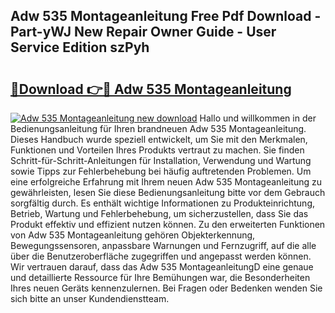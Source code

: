 ## Adw 535 Montageanleitung Free Pdf Download - Part-yWJ New Repair Owner Guide - User Service Edition szPyh

# <h2><a href="http://df7rvxa.blite.top/?on=Adw+535+Montageanleitung">🔗Download 👉🔴 Adw 535 Montageanleitung</a></h2>

[![Adw 535 Montageanleitung new download](https://i.imgur.com/lujVjoI.png)](http://df7rvxa.blite.top/?on=Adw+535+Montageanleitung)
Hallo und willkommen in der Bedienungsanleitung für Ihren brandneuen Adw 535 Montageanleitung. Dieses Handbuch wurde speziell entwickelt, um Sie mit den Merkmalen, Funktionen und Vorteilen Ihres Produkts vertraut zu machen. Sie finden Schritt-für-Schritt-Anleitungen für Installation, Verwendung und Wartung sowie Tipps zur Fehlerbehebung bei häufig auftretenden Problemen. Um eine erfolgreiche Erfahrung mit Ihrem neuen Adw 535 Montageanleitung zu gewährleisten, lesen Sie diese Bedienungsanleitung bitte vor dem Gebrauch sorgfältig durch. Es enthält wichtige Informationen zu Produkteinrichtung, Betrieb, Wartung und Fehlerbehebung, um sicherzustellen, dass Sie das Produkt effektiv und effizient nutzen können. Zu den erweiterten Funktionen von Adw 535 Montageanleitung gehören Objekterkennung, Bewegungssensoren, anpassbare Warnungen und Fernzugriff, auf die alle über die Benutzeroberfläche zugegriffen und angepasst werden können. Wir vertrauen darauf, dass das Adw 535 MontageanleitungD eine genaue und detaillierte Ressource für Ihre Bemühungen war, die Besonderheiten Ihres neuen Geräts kennenzulernen. Bei Fragen oder Bedenken wenden Sie sich bitte an unser Kundendienstteam.
